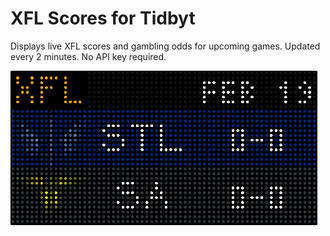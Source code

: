 # XFL Scores for Tidbyt

Displays live XFL scores and gambling odds for upcoming games. Updated every 2 minutes. No API key required.

![XFL Scores for Tidbyt](screenshot.png)

